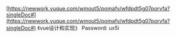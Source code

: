 [https://newwork.yuque.com/wmout5/pomafv/wfdpdt5g07porvfa?singleDoc#](https://newwork.yuque.com/wmout5/pomafv/wfdpdt5g07porvfa?singleDoc#) 《vue设计和实现》 Password: ux5i

